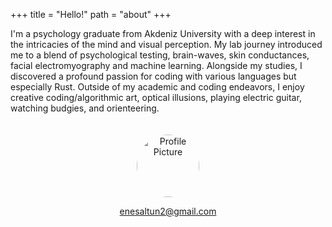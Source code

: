 +++
title = "Hello!"
path = "about"
+++


I'm a psychology graduate from Akdeniz University with a deep interest in the intricacies of the mind and visual perception. My lab journey introduced me to a blend of psychological testing, brain-waves, skin conductances, facial electromyography and machine learning. Alongside my studies, I discovered a profound passion for coding with various languages but especially Rust. Outside of my academic and coding endeavors, I enjoy creative coding/algorithmic art, optical illusions, playing electric guitar, watching budgies, and orienteering.

<div style="text-align: center;">
    <img src="images/profile.png" alt="Profile Picture" style="width: 100px; height: 100px; border-radius: 50%; margin-top: 20px;">
    <p><a href="mailto:enesaltun2@gmail.com">enesaltun2@gmail.com</a></p>
</div>